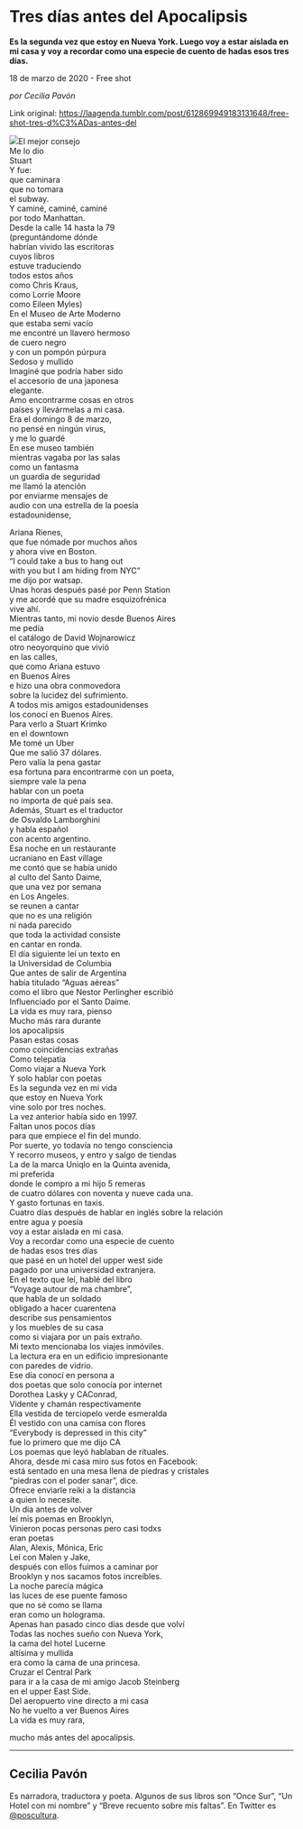 # Tres días antes del Apocalipsis

**Es la segunda vez que estoy en Nueva York. Luego voy a estar aislada en mi casa y voy a recordar como una especie de cuento de hadas esos tres días.**

18 de marzo de 2020 - Free shot

_por Cecilia Pavón_

Link original: https://laagenda.tumblr.com/post/612869949183131648/free-shot-tres-d%C3%ADas-antes-del

![](https://64.media.tumblr.com/a3d19543a670d397f5567b7ef01c1028/dbf1bddf115f661c-3f/s500x750/0ca31b6d4832e5b004bab546968f89aca78ef959.jpg)El
mejor consejo  
Me
lo dio  
Stuart   
Y
fue:  
que
caminara  
que
no tomara   
el
subway.  
Y
caminé, caminé, caminé  
por
todo Manhattan.  
Desde
la calle 14 hasta la 79  
(preguntándome
dónde  
habrían
vivido las escritoras  
cuyos
libros  
estuve
traduciendo   
todos
estos años  
como
Chris Kraus,   
como
Lorrie Moore  
como
Eileen Myles)  
En
el Museo de Arte Moderno  
que
estaba semi vacío   
me
encontré un llavero hermoso  
de
cuero negro   
y
con un pompón púrpura  
Sedoso
y mullido   
Imaginé
que podría haber sido  
el
accesorio de una japonesa  
elegante.  
Amo
encontrarme cosas en otros   
países
y llevármelas a mi casa.  
Era
el domingo 8 de marzo,  
no
pensé en ningún virus,  
y
me lo guardé  
En
ese museo también  
mientras
vagaba por las salas  
como
un fantasma  
un
guardia de seguridad  
me
llamó la atención  
por
enviarme mensajes de   
audio
con una estrella de la poesía   
estadounidense,

  
Ariana
Rienes,  
que
fue nómade por muchos años  
y
ahora vive en Boston.  
“I
could take a bus to hang out  
with
you but I am hiding from NYC”  
me
dijo por watsap.  
Unas
horas después pasé por Penn Station  
y
me acordé que su madre esquizofrénica  
vive
ahí.  
Mientras
tanto, mi novio desde Buenos Aires   
me
pedía  
el
catálogo de David Wojnarowicz  
otro
neoyorquino que vivió  
en
las calles,  
que
como Ariana estuvo   
en
Buenos Aires  
e
hizo una obra conmovedora  
sobre
la lucidez del sufrimiento.  
A
todos mis amigos estadounidenses  
los
conocí en Buenos Aires.  
Para
verlo a Stuart Krimko  
en
el downtown  
Me
tomé un Uber   
Que
me salió 37 dólares.  
Pero
valía la pena gastar  
esa
fortuna para encontrarme con un poeta,  
siempre
vale la pena   
hablar
con un poeta  
no
importa de qué país sea.  
Además,
Stuart es el traductor  
de
Osvaldo Lamborghini  
y
habla español  
con
acento argentino.  
Esa
noche en un restaurante  
ucraniano
en East village  
me
contó que se había unido   
al
culto del Santo Daime,  
que
una vez por semana  
en
Los Angeles.   
se
reunen a cantar  
que
no es una religión  
ni
nada parecido  
que
toda la actividad consiste   
en
cantar en ronda.   
El
día siguiente leí un texto en   
la
Universidad de Columbia   
Que
antes de salir de Argentina  
había
titulado  “Aguas aéreas”  
como
el libro que Nestor Perlingher escribió  
Influenciado
por el Santo Daime.   
La
vida es muy rara, pienso  
Mucho
más rara durante  
los
apocalipsis  
Pasan
estas cosas  
como
coincidencias extrañas  
Como
telepatía  
Como
viajar a Nueva York  
Y
solo hablar con poetas  
Es
la segunda vez en mi vida   
que
estoy en Nueva York   
vine
solo por tres noches.  
La
vez anterior había sido en 1997.  
Faltan
unos pocos días  
para
que empiece el fin del mundo.  
Por
suerte, yo todavía no tengo consciencia  
Y
recorro museos, y entro y salgo de tiendas  
La
de la marca Uniqlo en la Quinta avenida,  
mi
preferida  
donde
le compro a mi hijo 5 remeras  
de
cuatro dólares con noventa y nueve cada una.  
Y
gasto fortunas en taxis.  
Cuatro
días después de hablar en inglés sobre la relación  
entre
agua y poesía   
voy
a estar aislada en mi casa.  
Voy
a recordar como una especie de cuento  
de
hadas esos tres días  
que
pasé en un hotel del upper west side  
pagado
por una universidad extranjera.  
En
el texto que leí, hablé del libro   
“Voyage
autour de ma chambre”,  
que
habla de un soldado   
obligado
a hacer cuarentena  
describe
sus pensamientos   
y
los muebles de su casa   
como
si viajara por un país extraño.   
Mi
texto mencionaba los viajes inmóviles.  
La
lectura era en un edificio impresionante  
con
paredes de vidrio.  
Ese
día conocí en persona a  
dos
poetas que solo conocía por internet  
Dorothea
Lasky y CAConrad,   
Vidente
y chamán respectivamente  
Ella
vestida de terciopelo verde esmeralda  
Él
vestido con una camisa con flores  
“Everybody
is depressed in this city”  
fue
lo primero que me dijo CA  
Los
poemas que leyó hablaban de rituales.   
Ahora,
desde mi casa miro sus fotos en Facebook:  
está
sentado en una mesa llena de piedras y cristales    
“piedras
con el poder sanar”, dice.  
Ofrece
enviarle reiki a la distancia  
a
quien  lo necesite.  
Un
día antes de volver  
leí
mis poemas en Brooklyn,   
Vinieron
pocas personas pero casi todxs  
eran
poetas  
Alan,
Alexis, Mónica, Eric  
Leí
con Malen y Jake,  
después
con ellos fuimos a caminar por   
Brooklyn
y nos sacamos fotos increíbles.  
La
noche parecía mágica  
las
luces de ese puente famoso  
que
no sé como se llama  
eran
como un holograma.  
Apenas
han pasado cinco días desde que volví  
Todas
las noches sueño con Nueva York,  
la
cama del hotel Lucerne   
altísima
y mullida   
era
como la cama de una princesa.  
Cruzar
el Central Park   
para
ir a la casa de mi amigo Jacob Steinberg  
en
el upper East Side.  
Del
aeropuerto vine directo a mi casa  
No
he vuelto a ver Buenos Aires  
La
vida es muy rara,  

mucho más antes del
apocalipsis. 



---

Cecilia Pavón
-------------

 Es narradora, traductora y poeta. Algunos de sus libros son “Once Sur”, “Un Hotel con mi nombre” y “Breve recuento sobre mis faltas”. En Twitter es [@poscultura](https://twitter.com/poscultura). 

